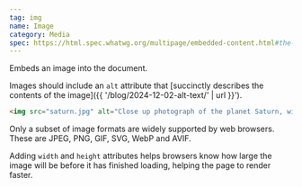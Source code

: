 ```yaml
---
tag: img
name: Image
category: Media
spec: https://html.spec.whatwg.org/multipage/embedded-content.html#the-img-element
---
```


Embeds an image into the document.

Images should include an `alt` attribute that [succinctly describes the contents of the image]({{ '/blog/2024-12-02-alt-text/' | url }}').

<!-- prettier-ignore-start -->
```html
<img src="saturn.jpg" alt="Close up photograph of the planet Saturn, with a particular focus on the planet's ring system.">
```
<!-- prettier-ignore-end -->

Only a subset of image formats are widely supported by web browsers. These are JPEG, PNG, GIF, SVG, WebP and AVIF.

Adding `width` and `height` attributes helps browsers know how large the image will be before it has finished loading, helping the page to render faster.
